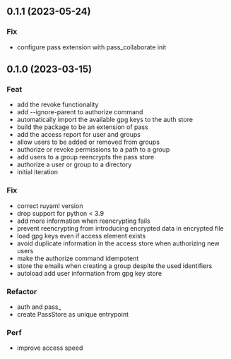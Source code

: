 ## 0.1.1 (2023-05-24)

### Fix

- configure pass extension with pass_collaborate init

## 0.1.0 (2023-03-15)

### Feat

- add the revoke functionality
- add --ignore-parent to authorize command
- automatically import the available gpg keys to the auth store
- build the package to be an extension of pass
- add the access report for user and groups
- allow users to be added or removed from groups
- authorize or revoke permissions to a path to a group
- add users to a group reencrypts the pass store
- authorize a user or group to a directory
- initial iteration

### Fix

- correct ruyaml version
- drop support for python < 3.9
- add more information when reencrypting fails
- prevent reencrypting from introducing encrypted data in encrypted file
- load gpg keys even if access element exists
- avoid duplicate information in the access store when authorizing new users
- make the authorize command idempotent
- store the emails when creating a group despite the used identifiers
- autoload add user information from gpg key store

### Refactor

- auth and pass_
- create PassStore as unique entrypoint

### Perf

- improve access speed
